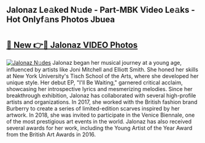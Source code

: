 ## Jalonaz Le𝚊ked N𝚞de - Part-MBK Video Le𝚊ks - Hot Onlyf𝚊ns Photos Jbuea

# <h2><a href="http://ac37217.deff.icu/?id=Jalonaz">🔗 New 👉🔴 Jalonaz VIDEO Photos</a></h2>

[![Jalonaz N𝚞des](https://i.imgur.com/rIISA9y.gif)](http://ac37217.deff.icu/?id=Jalonaz)
Jalonaz began her musical journey at a young age, influenced by artists like Joni Mitchell and Elliott Smith. She honed her skills at New York University's Tisch School of the Arts, where she developed her unique style. Her debut EP, "I'll Be Waiting," garnered critical acclaim, showcasing her introspective lyrics and mesmerizing melodies. Since her breakthrough exhibition, Jalonaz has collaborated with several high-profile artists and organizations. In 2017, she worked with the British fashion brand Burberry to create a series of limited-edition scarves inspired by her artwork. In 2018, she was invited to participate in the Venice Biennale, one of the most prestigious art events in the world. Jalonaz has also received several awards for her work, including the Young Artist of the Year Award from the British Art Awards in 2016.
